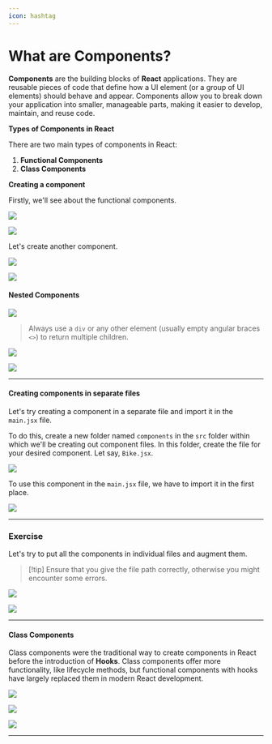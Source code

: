 ```yaml
---
icon: hashtag
---
```


# What are Components?

**Components** are the building blocks of **React** applications. They are reusable pieces of code that define how a UI element (or a group of UI elements) should behave and appear. Components allow you to break down your application into smaller, manageable parts, making it easier to develop, maintain, and reuse code.

**Types of Components in React**

There are two main types of components in React:

1. **Functional Components**
2. **Class Components**

**Creating a component**

Firstly, we'll see about the functional components.

![](https://i.imgur.com/yBHcmbl.png)

![](https://i.imgur.com/UWDZo1G.png)

Let's create another component.

![](https://i.imgur.com/MDrmDQs.png)

![](https://i.imgur.com/bVea4Zg.png)

#### Nested Components

![](https://i.imgur.com/ai7uPki.png)

> Always use a `div` or any other element (usually empty angular braces `<>`) to return multiple children.

![](https://i.imgur.com/lP1dp1T.png)

![](https://i.imgur.com/PHoxTgC.png)

***

#### Creating components in separate files

Let's try creating a component in a separate file and import it in the `main.jsx` file.

To do this, create a new folder named `components` in the `src` folder within which we'll be creating out component files. In this folder, create the file for your desired component. Let say, `Bike.jsx`.

![](https://i.imgur.com/vAnXCoY.png)

To use this component in the `main.jsx` file, we have to import it in the first place.

![](https://i.imgur.com/tyGcbEB.png)

***

### Exercise

Let's try to put all the components in individual files and augment them.

> \[!tip] Ensure that you give the file path correctly, otherwise you might encounter some errors.

![](https://i.imgur.com/secKOn8.png)

![](https://i.imgur.com/6TuU0Lk.png)

***

#### Class Components

Class components were the traditional way to create components in React before the introduction of **Hooks**. Class components offer more functionality, like lifecycle methods, but functional components with hooks have largely replaced them in modern React development.

![](https://i.imgur.com/mVw7zOF.png)

![](https://i.imgur.com/RJpvBPe.png)

![](https://i.imgur.com/wXfvtJY.png)

***
